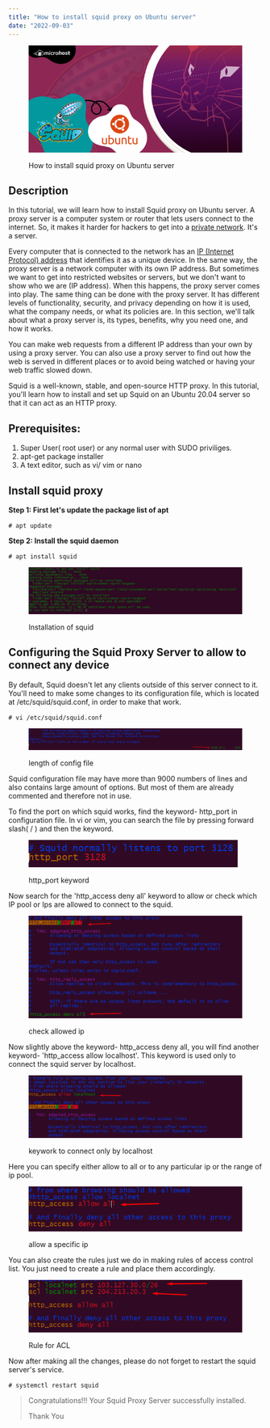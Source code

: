 ```yaml
---
title: "How to install squid proxy on Ubuntu server"
date: "2022-09-03"
---
```


<figure>

![How to install squid proxy on Ubuntu server](images/how-to-install-squid-proxy-on-ubuntu-server-1.png)

<figcaption>

How to install squid proxy on Ubuntu server

</figcaption>

</figure>

## Description

In this tutorial, we will learn how to install Squid proxy on Ubuntu server. A proxy server is a computer system or router that lets users connect to the internet. So, it makes it harder for hackers to get into a [private network](https://en.wikipedia.org/wiki/Private_network). It's a server.

Every computer that is connected to the network has an [IP (Internet Protocol) address](https://utho.com/docs/tutorial/how-to-set-manual-or-static-ip-address-on-ubuntu-server/) that identifies it as a unique device. In the same way, the proxy server is a network computer with its own IP address. But sometimes we want to get into restricted websites or servers, but we don't want to show who we are (IP address). When this happens, the proxy server comes into play. The same thing can be done with the proxy server. It has different levels of functionality, security, and privacy depending on how it is used, what the company needs, or what its policies are. In this section, we'll talk about what a proxy server is, its types, benefits, why you need one, and how it works.

You can make web requests from a different IP address than your own by using a proxy server. You can also use a proxy server to find out how the web is served in different places or to avoid being watched or having your web traffic slowed down.

Squid is a well-known, stable, and open-source HTTP proxy. In this tutorial, you'll learn how to install and set up Squid on an Ubuntu 20.04 server so that it can act as an HTTP proxy.

## Prerequisites:

1. Super User( root user) or any normal user with SUDO priviliges.
2. apt-get package installer
3. A text editor, such as vi/ vim or nano

## Install squid proxy

**Step 1: First let's update the package list of apt**

```
# apt update 
```

**Step 2: Install the squid daemon**

```
# apt install squid 
```

<figure>

![Installation of squid](images/squit_apt.jpg)

<figcaption>

Installation of squid

</figcaption>

</figure>

## **Configuring the Squid Proxy Server** **to allow to connect any device**

By default, Squid doesn't let any clients outside of this server connect to it. You'll need to make some changes to its configuration file, which is located at /etc/squid/squid.conf, in order to make that work.

```
# vi /etc/squid/squid.conf 
```

<figure>

![length of config file](images/image-31.png)

<figcaption>

length of config file

</figcaption>

</figure>

Squid configuration file may have more than 9000 numbers of lines and also contains large amount of options. But most of them are already commented and therefore not in use.

To find the port on which squid works, find the keyword- http\_port in configuration file. In vi or vim, you can search the file by pressing forward slash( / ) and then the keyword.

<figure>

![http_port keyword](images/image-37.png)

<figcaption>

http\_port keyword

</figcaption>

</figure>

Now search for the 'http\_access deny all' keyword to allow or check which IP pool or Ips are allowed to connect to the squid.

<figure>

![check allowed ip](images/image-32.png)

<figcaption>

check allowed ip

</figcaption>

</figure>

Now slightly above the keyword- http\_access deny all, you will find another keyword- 'http\_access allow localhost'. This keyword is used only to connect the squid server by localhost.

<figure>

![keywork to connect only by localhost](images/image-33.png)

<figcaption>

keywork to connect only by localhost

</figcaption>

</figure>

Here you can specify either allow to all or to any particular ip or the range of ip pool.

<figure>

![allow a specific ip](images/image-34.png)

<figcaption>

allow a specific ip

</figcaption>

</figure>

You can also create the rules just we do in making rules of access control list. You just need to create a rule and place them accordingly.

<figure>

![Rule for ACL](images/image-35.png)

<figcaption>

Rule for ACL

</figcaption>

</figure>

Now after making all the changes, please do not forget to restart the squid server's service.

```
# systemctl restart squid 
```

> Congratulations!!! Your Squid Proxy Server successfully installed.
> 
> Thank You
